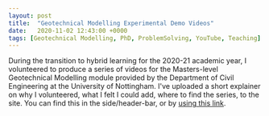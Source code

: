 ```yaml
---
layout: post
title:  "Geotechnical Modelling Experimental Demo Videos"
date:   2020-11-02 12:43:00 +0000
tags: [Geotechnical Modelling, PhD, ProblemSolving, YouTube, Teaching]
---
```


During the transition to hybrid learning for the 2020-21 academic year, I volunteered to produce a series of videos for the Masters-level Geotechnical Modelling module provided by the Department of Civil Engineering at the University of Nottingham.
I've uploaded a short explainer on why I volunteered, what I felt I could add, where to find the series, to the site.
You can find this in the side/header-bar, or by [using this link](https://pettey.co.uk/GeotechnicalModelling.html).